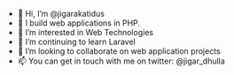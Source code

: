 - 👋 Hi, I’m @jigarakatidus
- 🐘 I build web applications in PHP.
- 👀 I’m interested in Web Technologies
- 🌱 I’m continuing to learn Laravel
- 💞️ I’m looking to collaborate on web application projects
- 📫 You can get in touch with me on twitter: @jigar_dhulla

<!---
jigarakatidus/jigarakatidus is a ✨ special ✨ repository because its `README.md` (this file) appears on your GitHub profile.
You can click the Preview link to take a look at your changes.
--->

